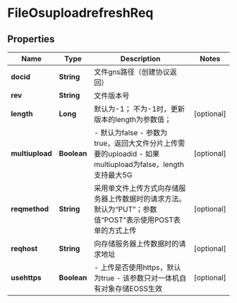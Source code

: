 # FileOsuploadrefreshReq

## Properties
Name | Type | Description | Notes
------------ | ------------- | ------------- | -------------
**docid** | **String** | 文件gns路径（创建协议返回） | 
**rev** | **String** | 文件版本号 | 
**length** | **Long** | 默认为-1；    不为-1时，更新版本的length为参数值；   |  [optional]
**multiupload** | **Boolean** | - 默认为false  - 参数为true，返回大文件分片上传需要的uploadid  - 如果multiupload为false，length支持最大5G |  [optional]
**reqmethod** | **String** | 采用单文件上传方式向存储服务器上传数据时的请求方法。    默认为“PUT”；参数值“POST”表示使用POST表单的方式上传   |  [optional]
**reqhost** | **String** | 向存储服务器上传数据时的请求地址 |  [optional]
**usehttps** | **Boolean** | - 上传是否使用https，默认为true - 该参数只对一体机自有对象存储EOSS生效 |  [optional]
